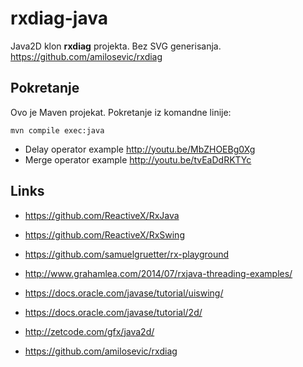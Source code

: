 # rxdiag-java

Java2D klon **rxdiag** projekta. Bez SVG generisanja. https://github.com/amilosevic/rxdiag

## Pokretanje

Ovo je Maven projekat. Pokretanje iz komandne linije:

```
mvn compile exec:java
```
 - Delay operator example http://youtu.be/MbZHOEBg0Xg
 - Merge operator example http://youtu.be/tvEaDdRKTYc

## Links

- https://github.com/ReactiveX/RxJava
- https://github.com/ReactiveX/RxSwing
- https://github.com/samuelgruetter/rx-playground
- http://www.grahamlea.com/2014/07/rxjava-threading-examples/

- https://docs.oracle.com/javase/tutorial/uiswing/
- https://docs.oracle.com/javase/tutorial/2d/
- http://zetcode.com/gfx/java2d/

- https://github.com/amilosevic/rxdiag
